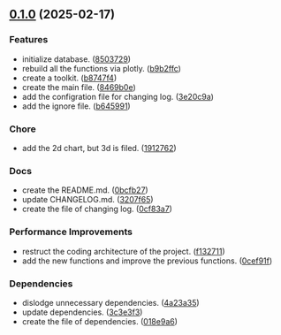 <!-- insertion marker -->
<a name="0.1.0"></a>

## [0.1.0](https://github.com/DaoChaShao/embedding/compare/36081daabae33f6560bc7c61214158f7d738e897...0.1.0) (2025-02-17)

### Features

- initialize database. ([8503729](https://github.com/DaoChaShao/embedding/commit/850372949e007b57f0a79f6877aa500d05f6bf41))
- rebuild all the functions via plotly. ([b9b2ffc](https://github.com/DaoChaShao/embedding/commit/b9b2ffc799aee805e300453a374c11a77799ee0c))
- create a toolkit. ([b8747f4](https://github.com/DaoChaShao/embedding/commit/b8747f4e7de499979b081a973aa418fc18349aee))
- create the main file. ([8469b0e](https://github.com/DaoChaShao/embedding/commit/8469b0e8e58b842c18e102cbca0d49cb32c97104))
- add the configration file for changing log. ([3e20c9a](https://github.com/DaoChaShao/embedding/commit/3e20c9a314e72e5a4966136e9909f36bb3876cfb))
- add the ignore file. ([b645991](https://github.com/DaoChaShao/embedding/commit/b645991c5c521505a4f028b11e8012045e1df37f))

### Chore

- add the 2d chart, but 3d is filed. ([1912762](https://github.com/DaoChaShao/embedding/commit/1912762a8e0d674c6f83d2ece3caadb620dc3cad))

### Docs

- create the README.md. ([0bcfb27](https://github.com/DaoChaShao/embedding/commit/0bcfb27c9cd8b6beb5f8b6e651c6c5cd7dad7ebd))
- update CHANGELOG.md. ([3207f65](https://github.com/DaoChaShao/embedding/commit/3207f6587f0becd9649b830975130b9c0451e161))
- create the file of changing log. ([0cf83a7](https://github.com/DaoChaShao/embedding/commit/0cf83a75794b621717f00347442021e9c3498869))

### Performance Improvements

- restruct the coding architecture of the project. ([f132711](https://github.com/DaoChaShao/embedding/commit/f13271115f76e7fa259b1d9d7caecab6d3e58450))
- add the new functions and improve the previous functions. ([0cef91f](https://github.com/DaoChaShao/embedding/commit/0cef91fc9875d44b982edb7b637e82776de0d871))

### Dependencies

- dislodge unnecessary dependencies. ([4a23a35](https://github.com/DaoChaShao/embedding/commit/4a23a355ee670454b6de3eb3b0f5e206b4b7c3f0))
- update dependencies. ([3c3e3f3](https://github.com/DaoChaShao/embedding/commit/3c3e3f3a9025727a4553c9be016ed12ba7f9689f))
- create the file of dependencies. ([018e9a6](https://github.com/DaoChaShao/embedding/commit/018e9a666e4adc95bc56f007f5f3edcef6e7127a))

